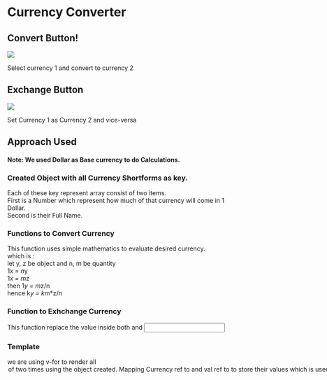 # Currency Converter

## Convert Button!
![](https://user-images.githubusercontent.com/114388400/194490909-acca1615-fe8f-4aeb-9151-8c9c04c6c17f.png)

Select currency 1  and convert to currency 2  
## Exchange Button
![](https://user-images.githubusercontent.com/114388400/194491625-36a5c1d6-3cbd-4c51-83f8-23ab0b5132cd.png)

Set Currency 1 as Currency 2 and vice-versa  

## Approach Used

#### Note: We used Dollar as Base currency to do Calculations.

### Created Object with all Currency Shortforms as key.  
Each of these key represent array consist of two items.  
First is a Number which represent how much of that currency will come in 1 Dollar.  
Second is their Full Name.  
		
### Functions to Convert Currency
This function uses simple mathematics to evaluate desired currency.  
which is :  
let y, z be object and n, m be quantity  
1*x = n*y  
1*x = m*z  
then 1*y = m*z/n   
hence k*y = k*m*z/n  

### Function to Exhchange Currency
This function replace the value inside both <selected> and <input>

### Template
we are using v-for to render all <option> of <select> two times using the object created.  
Mapping Currency ref to <select> and val ref to <input> to store their values which is used by functions to perform calculations
